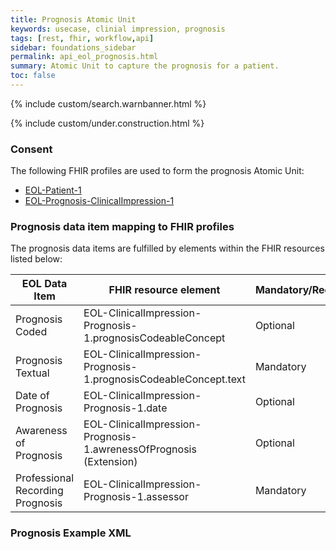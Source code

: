 ```yaml
---
title: Prognosis Atomic Unit
keywords: usecase, clinial impression, prognosis
tags: [rest, fhir, workflow,api]
sidebar: foundations_sidebar
permalink: api_eol_prognosis.html
summary: Atomic Unit to capture the prognosis for a patient.
toc: false
---
```

{% include custom/search.warnbanner.html %}

{% include custom/under.construction.html %}

### Consent ###


The following FHIR profiles are used to form the prognosis Atomic Unit:

- [EOL-Patient-1](https://fhir.nhs.uk/STU3/StructureDefinition/EOL-Patient-1.xml)
- [EOL-Prognosis-ClinicalImpression-1](https://fhir.nhs.uk/STU3/StructureDefinition/EOL-Prognosis-ClinicalImpression-1.xml)

### Prognosis data item mapping to FHIR profiles ###

The prognosis data items are fulfilled by elements within the FHIR resources listed below:

| EOL Data Item                       | FHIR resource element                                                   | Mandatory/Required/Optional |
|-------------------------------------|-------------------------------------------------------------------------|-----------------------------|
| Prognosis Coded        		       | EOL-ClinicalImpression-Prognosis-1.prognosisCodeableConcept          | Optional                   |
| Prognosis Textual | EOL-ClinicalImpression-Prognosis-1.prognosisCodeableConcept.text    | Mandatory |
| Date of Prognosis | EOL-ClinicalImpression-Prognosis-1.date    |Optional |
| Awareness of Prognosis | EOL-ClinicalImpression-Prognosis-1.awrenessOfPrognosis (Extension) | Optional |
| Professional Recording Prognosis | EOL-ClinicalImpression-Prognosis-1.assessor | Mandatory |


### Prognosis Example XML ###

<script src="https://gist.github.com/IOPS-DEV/22c1c28de21a1c341deff1145d113de0.js"></script>



